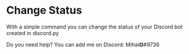 # Change Status
With a simple command you can change the status of your Discord bot created in discord.py



Do you need help?
You can add me on Discord: Mihai✪#9736
